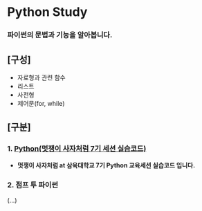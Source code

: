 # Python Study
### 파이썬의 문법과 기능을 알아봅니다.

## [구성]

- 자료형과 관련 함수
- 리스트
- 사전형
- 제어문(for, while)



## [구분]

### 1. [Python(멋쟁이 사자처럼 7기 세션 실습코드)]('./likelionExam')

- **멋쟁이 사자처럼 at 삼육대학교 7기 Python 교육세션 실습코드 입니다.**



### 2. 점프 투 파이썬

(...)